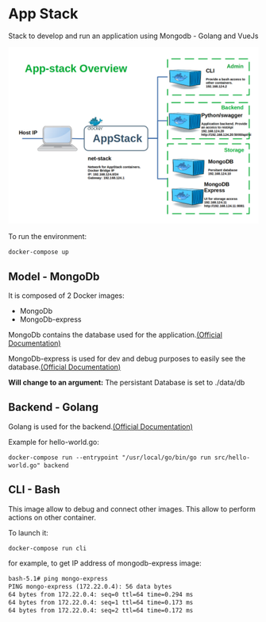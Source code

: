 # App Stack

Stack to develop and run an application using Mongodb - Golang and VueJs

![Stack Overview](doc/app_env-02-stack_overview.png)

To run the environment:

```
docker-compose up
```

## Model - MongoDb

It is composed of 2 Docker images:
- MongoDb
- MongoDb-express

MongoDb contains the database used for the application.[(Official Documentation)](https://hub.docker.com/_/mongo)

MongoDb-express is used for dev and debug purposes to easily see the database.[(Official Documentation)](https://hub.docker.com/_/mongo-express)

__Will change to an argument:__ The persistant Database is set to ./data/db

## Backend - Golang

Golang is used for the backend.[(Official Documentation)](https://hub.docker.com/_/golang)

Example for hello-world.go:
```
docker-compose run --entrypoint "/usr/local/go/bin/go run src/hello-world.go" backend
```

## CLI - Bash

This image allow to debug and connect other images. This allow to perform actions on other container.

To launch it:
```
docker-compose run cli
```

for example, to get IP address of mongodb-express image:
```
bash-5.1# ping mongo-express
PING mongo-express (172.22.0.4): 56 data bytes
64 bytes from 172.22.0.4: seq=0 ttl=64 time=0.294 ms
64 bytes from 172.22.0.4: seq=1 ttl=64 time=0.173 ms
64 bytes from 172.22.0.4: seq=2 ttl=64 time=0.172 ms 
```
